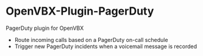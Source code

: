OpenVBX-Plugin-PagerDuty
========================

PagerDuty plugin for OpenVBX

* Route incoming calls based on a PagerDuty on-call schedule
* Trigger new PagerDuty incidents when a voicemail message is recorded
